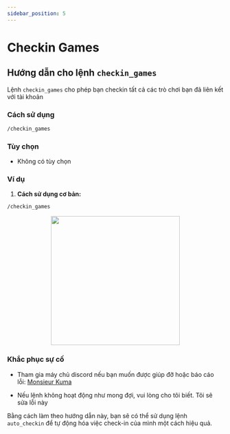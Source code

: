```yaml
---
sidebar_position: 5
---
```


# Checkin Games

## Hướng dẫn cho lệnh `checkin_games`

Lệnh `checkin_games` cho phép bạn checkin tất cả các trò chơi bạn đã liên kết với tài khoản

### Cách sử dụng

```bash
/checkin_games
```

### Tùy chọn

- Không có tùy chọn

### Ví dụ

1. **Cách sử dụng cơ bản:**

  ```bash
  /checkin_games
  ```
<p align="center">
  <img height="300" src="/kuma-bot/img/bot/checkin_games.png" />
</p>

### Khắc phục sự cố
- Tham gia máy chủ discord nếu bạn muốn được giúp đỡ hoặc báo cáo lỗi: [Monsieur Kuma](https://discord.gg/Ykq6qgsHSh)

- Nếu lệnh không hoạt động như mong đợi, vui lòng cho tôi biết. Tôi sẽ sửa lỗi này

Bằng cách làm theo hướng dẫn này, bạn sẽ có thể sử dụng lệnh `auto_checkin` để tự động hóa việc check-in của mình một cách hiệu quả.
